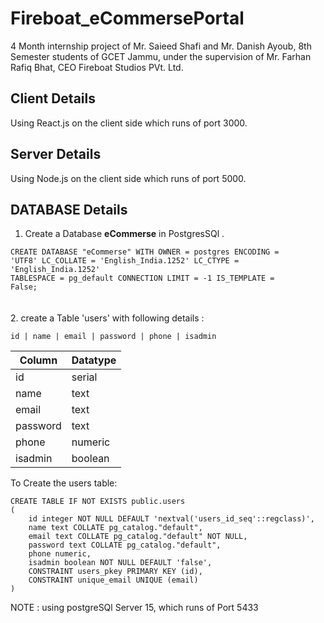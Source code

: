 # Fireboat_eCommersePortal
4 Month internship project of Mr. Saieed Shafi and Mr. Danish Ayoub,  8th Semester students of GCET Jammu, under the supervision of Mr. Farhan Rafiq Bhat, CEO Fireboat Studios PVt. Ltd. 


## Client Details
Using React.js on the client side which runs of port 3000. 



## Server Details 
Using Node.js on the client side which runs of port 5000. 



## DATABASE Details 
1. Create a Database **eCommerse** in PostgresSQl .

<code>CREATE DATABASE "eCommerse"
    WITH
    OWNER = postgres
    ENCODING = 'UTF8'
    LC_COLLATE = 'English_India.1252'
    LC_CTYPE = 'English_India.1252'
    TABLESPACE = pg_default
    CONNECTION LIMIT = -1
    IS_TEMPLATE = False;</code>
    <br><br><br>
2. create a Table 'users' with following details : 

<code>id |  name   |       email       | password |   phone    | isadmin</code>

| Column  | Datatype |
| ------------- | ------------- |
| id | serial  |
| name | text  |
| email | text  |
| password | text  |
| phone | numeric  |
| isadmin | boolean  |

<p>To Create the users table:  </p>
<code>CREATE TABLE IF NOT EXISTS public.users
(
    id integer NOT NULL DEFAULT 'nextval('users_id_seq'::regclass)',
    name text COLLATE pg_catalog."default",
    email text COLLATE pg_catalog."default" NOT NULL,
    password text COLLATE pg_catalog."default",
    phone numeric,
    isadmin boolean NOT NULL DEFAULT 'false',
    CONSTRAINT users_pkey PRIMARY KEY (id),
    CONSTRAINT unique_email UNIQUE (email)
)</code>

<p> NOTE : using postgreSQl Server 15, which runs of Port 5433 </p>

